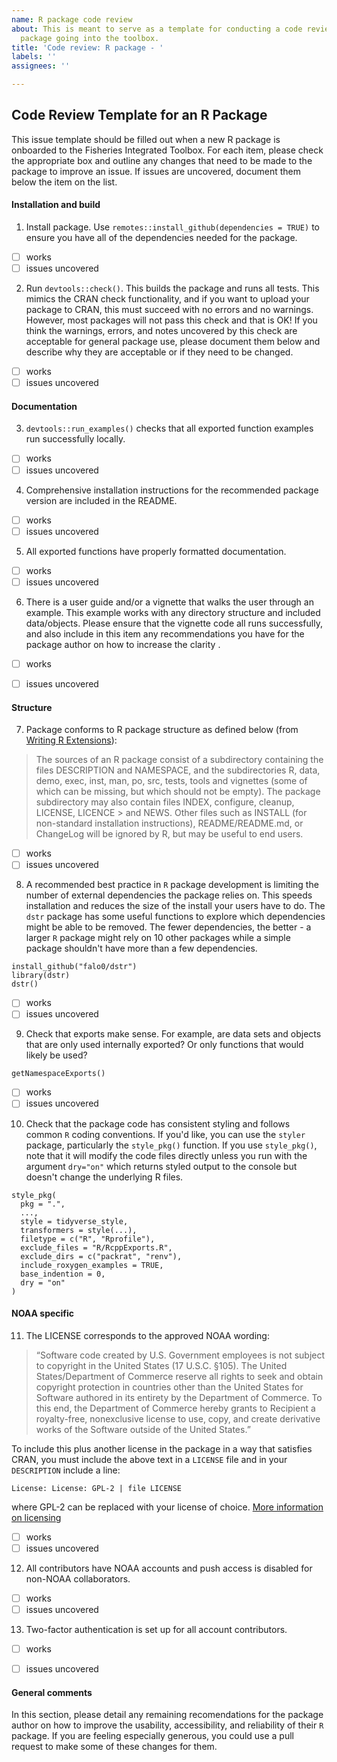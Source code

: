 ```yaml
---
name: R package code review
about: This is meant to serve as a template for conducting a code review for an R
  package going into the toolbox.
title: 'Code review: R package - '
labels: ''
assignees: ''

---
```

## Code Review Template for an R Package
This issue template should be filled out when a new R package is onboarded to the Fisheries Integrated Toolbox. For each item, please check the appropriate box and outline any changes that need to be made to the package to improve an issue. If issues are uncovered, document them below the item on the list.

#### Installation and build
1. Install package. Use `remotes::install_github(dependencies = TRUE)` to ensure you have all of the dependencies needed for the package. 
- [ ] works
- [ ] issues uncovered

2. Run `devtools::check()`. This builds the package and runs all tests. This mimics the CRAN check functionality, and if you want to upload your package to CRAN, this must succeed with no errors and no warnings. However, most packages will not pass this check and that is OK! If you think the warnings, errors, and notes uncovered by this check are acceptable for general package use, please document them below and describe why they are acceptable or if they need to be changed.
- [ ] works
- [ ] issues uncovered

#### Documentation
3. `devtools::run_examples()` checks that all exported function examples run successfully locally.
- [ ] works
- [ ] issues uncovered

4. Comprehensive installation instructions for the recommended package version are included in the README.
- [ ] works 
- [ ] issues uncovered

5. All exported functions have properly formatted documentation.
- [ ] works
- [ ] issues uncovered

6. There is a user guide and/or a vignette that walks the user through an example. This example works with any directory structure and included data/objects. Please ensure that the vignette code all runs successfully, and also include in this item any recommendations you have for the package author on how to increase the clarity .
- [ ] works
- [ ] issues uncovered


#### Structure
7. Package conforms to R package structure as defined below (from [Writing R Extensions](https://cran.r-project.org/doc/manuals/r-release/R-exts.html#Package-structure)):
> The sources of an R package consist of a subdirectory containing the files DESCRIPTION and NAMESPACE, and the subdirectories R, data, demo, exec, inst, man, po, src, tests, 
> tools and vignettes (some of which can be missing, but which should not be empty). The package subdirectory may also contain files INDEX, configure, cleanup, LICENSE, LICENCE > and NEWS. Other files such as INSTALL (for non-standard installation instructions), README/README.md, or ChangeLog will be ignored by R, but may be useful to end users.
- [ ] works
- [ ] issues uncovered

8. A recommended best practice in `R` package development is limiting the number of external dependencies the package relies on. This speeds installation and reduces the size of the install your users have to do. The `dstr` package has some useful functions to explore which dependencies might be able to be removed. The fewer dependencies, the better - a larger `R` package might rely on 10 other packages while a simple package shouldn't have more than a few dependencies.
```
install_github("falo0/dstr")
library(dstr)
dstr()
```
- [ ] works
- [ ] issues uncovered

9. Check that exports make sense. For example, are data sets and objects that are only used internally exported? Or only functions that would likely be used?
```
getNamespaceExports()
```
- [ ] works
- [ ] issues uncovered

10. Check that the package code has consistent styling and follows common `R` coding conventions. If you'd like, you can use the `styler` package, particularly the `style_pkg()` function. If you use `style_pkg()`, note that it will modify the code files directly unless you run with the argument `dry="on"` which returns styled output to the console but doesn't change the underlying R files. 
```
style_pkg(
  pkg = ".",
  ...,
  style = tidyverse_style,
  transformers = style(...),
  filetype = c("R", "Rprofile"),
  exclude_files = "R/RcppExports.R",
  exclude_dirs = c("packrat", "renv"),
  include_roxygen_examples = TRUE,
  base_indention = 0,
  dry = "on"
)
```


#### NOAA specific
11. The LICENSE corresponds to the approved NOAA wording:
> “Software code created by U.S. Government employees is not subject to copyright in the United States (17 U.S.C. §105). The United States/Department of Commerce reserve all
> rights to seek and obtain copyright protection in countries other than the United States for Software authored in its entirety by the Department of Commerce. To this end, the
> Department of Commerce hereby grants to Recipient a royalty-free, nonexclusive license to use, copy, and create derivative works of the Software outside of the United
> States.”

To include this plus another license in the package in a way that satisfies CRAN, you must include the above text in a `LICENSE` file and in your `DESCRIPTION` include a line:
```
License: License: GPL-2 | file LICENSE
```
where GPL-2 can be replaced with your license of choice. [More information on licensing](https://r-pkgs.org/license.html)
- [ ] works
- [ ] issues uncovered

12. All contributors have NOAA accounts and push access is disabled for non-NOAA collaborators.
- [ ] works
- [ ] issues uncovered

13. Two-factor authentication is set up for all account contributors.
- [ ] works
- [ ] issues uncovered


#### General comments
In this section, please detail any remaining recomendations for the package author on how to improve the usability, accessibility, and reliability of their `R` package. If you are feeling especially generous, you could use a pull request to make some of these changes for them.
